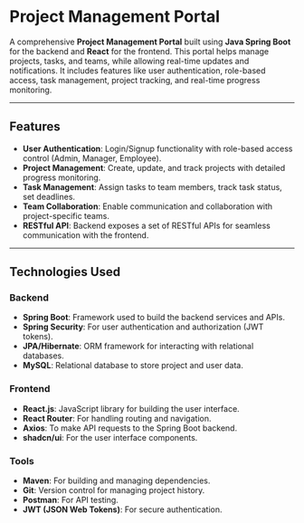 # Project Management Portal

A comprehensive **Project Management Portal** built using **Java Spring Boot** for the backend and **React** for the frontend. This portal helps manage projects, tasks, and teams, while allowing real-time updates and notifications. It includes features like user authentication, role-based access, task management, project tracking, and real-time progress monitoring.

---

## Features

- **User Authentication**: Login/Signup functionality with role-based access control (Admin, Manager, Employee).
- **Project Management**: Create, update, and track projects with detailed progress monitoring.
- **Task Management**: Assign tasks to team members, track task status, set deadlines.
- **Team Collaboration**: Enable communication and collaboration with project-specific teams.
- **RESTful API**: Backend exposes a set of RESTful APIs for seamless communication with the frontend.

---

## Technologies Used

### Backend
- **Spring Boot**: Framework used to build the backend services and APIs.
- **Spring Security**: For user authentication and authorization (JWT tokens).
- **JPA/Hibernate**: ORM framework for interacting with relational databases.
- **MySQL**: Relational database to store project and user data.

### Frontend
- **React.js**: JavaScript library for building the user interface.
- **React Router**: For handling routing and navigation.
- **Axios**: To make API requests to the Spring Boot backend.
- **shadcn/ui**: For the user interface components.

### Tools
- **Maven**: For building and managing dependencies.
- **Git**: Version control for managing project history.
- **Postman**: For API testing.
- **JWT (JSON Web Tokens)**: For secure authentication.
